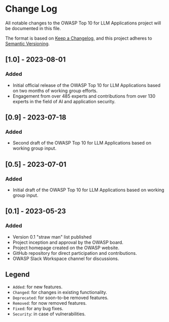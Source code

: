 # Change Log

All notable changes to the OWASP Top 10 for LLM Applications project will be documented in this file.

The format is based on [Keep a Changelog](https://keepachangelog.com/en/1.0.0/), and this project adheres to [Semantic Versioning](https://semver.org/spec/v2.0.0.html).

## [1.0] - 2023-08-01

### Added
- Initial official release of the OWASP Top 10 for LLM Applications based on two months of working group efforts.
- Engagement from over 485 experts and contributions from over 130 experts in the field of AI and application security.

## [0.9] - 2023-07-18

### Added
- Second draft of the OWASP Top 10 for LLM Applications based on working group input.

## [0.5] - 2023-07-01

### Added
- Initial draft of the OWASP Top 10 for LLM Applications based on working group input.

## [0.1] - 2023-05-23

### Added
- Version 0.1 "straw man" list published
- Project inception and approval by the OWASP board.
- Project homepage created on the OWASP website.
- GitHub repository for direct participation and contributions.
- OWASP Slack Workspace channel for discussions.

## Legend

- `Added`: for new features.
- `Changed`: for changes in existing functionality.
- `Deprecated`: for soon-to-be removed features.
- `Removed`: for now removed features.
- `Fixed`: for any bug fixes.
- `Security`: in case of vulnerabilities.
```

